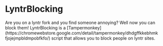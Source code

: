 <h1>LyntrBlocking</h1>
Are you on a lyntr fork and you find someone annoying? Well now you can block them!
LyntrBlocking is a [Tampermonkey](https://chromewebstore.google.com/detail/tampermonkey/dhdgffkkebhmkfjojejmpbldmpobfkfo/) script that allows you to block people on lyntr sites.
